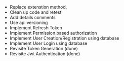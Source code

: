 - Replace extenstion method.
- Clean up code and retest
- Add details comments
- Use api versioning
- Implement Refresh Token
- Implement Permission based authorization
- Implement User Creation/Registration using database
- Implement User Login using database
- Revisite Token Generation (done)
- Revisite Jwt Authentication (done)